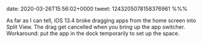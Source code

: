 date: 2020-03-26T15:56:02+0000
tweet: 1243205078158376961
%%%

As far as I can tell, iOS 13.4 broke dragging apps from the home screen into Split View. The drag get cancelled when you bring up the app switcher. Workaround: put the app in the dock temporarily to set up the space.
